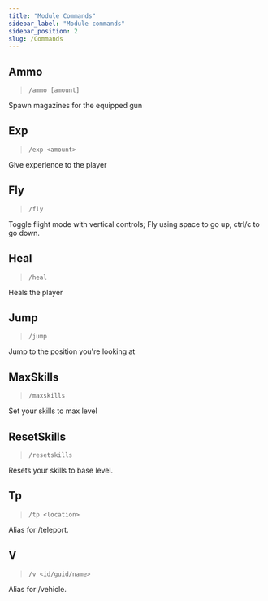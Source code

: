 ```yaml
---
title: "Module Commands"
sidebar_label: "Module commands"
sidebar_position: 2
slug: /Commands
---
```


## Ammo
> `/ammo [amount]`

Spawn magazines for the equipped gun

## Exp
> `/exp <amount>`

Give experience to the player

## Fly
> `/fly`

Toggle flight mode with vertical controls; Fly using space to go up, ctrl/c to go down.

## Heal
> `/heal`

Heals the player

## Jump
> `/jump`

Jump to the position you're looking at

## MaxSkills
> `/maxskills`

Set your skills to max level

## ResetSkills
> `/resetskills`

Resets your skills to base level.

## Tp
> `/tp <location>`

Alias for /teleport.

## V
> `/v <id/guid/name>`

Alias for /vehicle.
